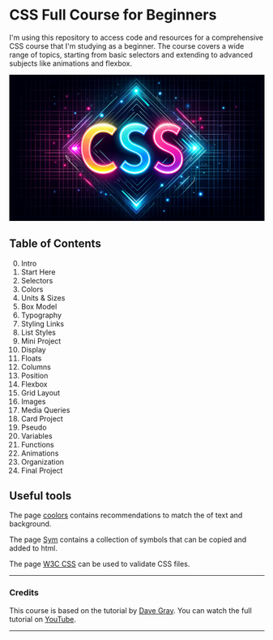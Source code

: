 # CSS Full Course for Beginners

I'm using this repository to access code and resources for a comprehensive CSS course that I'm studying as a beginner. The course covers a wide range of topics, starting from basic selectors and extending to advanced subjects like animations and flexbox. 

![CSS_logo](img/css.png)

## Table of Contents

0. Intro
1. Start Here
2. Selectors
3. Colors
4. Units & Sizes
5. Box Model
6. Typography
7. Styling Links
8. List Styles
9. Mini Project
10. Display
11. Floats
12. Columns
13. Position
14. Flexbox
15. Grid Layout
16. Images
17. Media Queries
18. Card Project
19. Pseudo
20. Variables
21. Functions
22. Animations
23. Organization
24. Final Project


## Useful tools
The page [coolors](https://coolors.co/contrast-checker/112a46-acc8e5) contains recommendations to match the of text and background.

The page [Sym](https://symbl.cc/en/) contains a collection of symbols that can be copied and added to html.

The page [W3C CSS](https://jigsaw.w3.org/css-validator/validator) can be used to validate CSS files.

---

### Credits

This course is based on the tutorial by [Dave Gray](https://www.youtube.com/channel/UCY38RvRIxYODO4penyxUwTg). You can watch the full tutorial on [YouTube](https://www.youtube.com/watch?v=n4R2E7O-Ngo&t=11542s).

---


